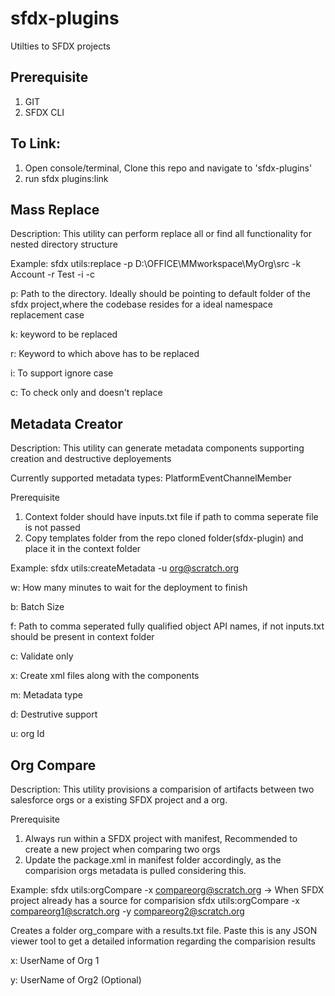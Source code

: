sfdx-plugins
============

Utilties to SFDX projects

Prerequisite
------------

1. GIT
2. SFDX CLI

To Link:
---------

1. Open console/terminal, Clone this repo and navigate to 'sfdx-plugins'
2. run sfdx plugins:link


Mass Replace 
------------
Description: This utility can perform  replace all or find all functionality for nested directory structure

Example: sfdx utils:replace -p D:\OFFICE\MMworkspace\MyOrg\src -k Account -r Test -i -c

p: Path to the directory. Ideally should be pointing to default folder of the sfdx project,where the codebase resides for a ideal namespace replacement case

k: keyword to be replaced

r: Keyword to which above has to be replaced

i: To support ignore case

c: To check only and doesn't replace



Metadata Creator
-----------------
Description: This utility can generate metadata components supporting creation and destructive deployements

Currently supported metadata types: PlatformEventChannelMember

Prerequisite
1. Context folder should have inputs.txt file if path to comma seperate file is not passed
2. Copy templates folder from the  repo cloned folder(sfdx-plugin) and place it in the context folder

Example: sfdx utils:createMetadata -u org@scratch.org 

w: How many minutes to wait for the deployment to finish

b: Batch Size

f: Path to comma seperated fully qualified object API names, if not inputs.txt should be present in context folder 

c: Validate only

x: Create xml files along with the components

m: Metadata type

d: Destrutive support

u: org Id

Org Compare
-----------------
Description: This utility provisions a comparision of artifacts between two salesforce orgs or a existing SFDX project and a org.

Prerequisite
1. Always run within a SFDX project with manifest, Recommended to create a new project when comparing two orgs
2. Update the package.xml in manifest folder accordingly, as the comparision orgs metadata is pulled considering this. 

Example: 
sfdx utils:orgCompare -x compareorg@scratch.org -> When SFDX project already has a source for comparision
sfdx utils:orgCompare -x  compareorg1@scratch.org -y compareorg2@scratch.org 

Creates a folder org_compare with a results.txt file. Paste this is any JSON viewer tool to get a detailed information regarding the comparision results


x: UserName of Org 1

y: UserName of Org2 (Optional)        

       









